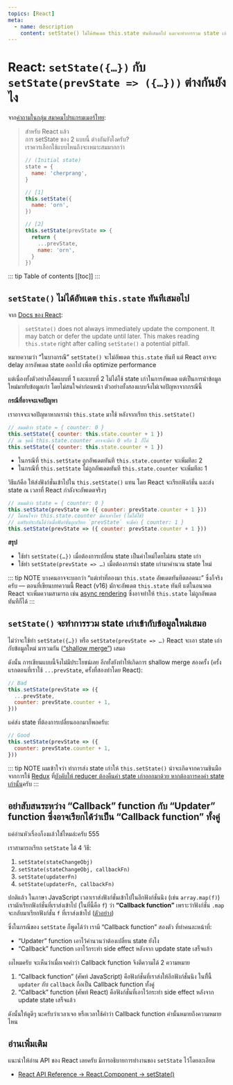 ```yaml
---
topics: [React]
meta:
  - name: description
    content: setState() ไม่ได้อัพเดต​ this.state ทันทีเสมอไป และจะทำการรวม state เก่าเข้ากับข้อมูลใหม่เสมอ
---
```


# React: `setState({…})` กับ `setState(prevState => ({…}))` ต่างกันยังไง

จาก[คำถามในกลุ่ม สมาคมโปรแกรมเมอร์ไทย](https://www.facebook.com/groups/ThaiPGAssociateSociety/permalink/970201366524466/):

> สำหรับ React แล้ว \
> การ setState ของ 2 แบบนี้ ต่างกันยังไงครับ? \
> เราควรเลือกใช้แบบไหนถึงจะเหมาะสมมากกว่า
>
> ```js {7-9,12-17}
> // (Initial state)
> state = {
>   name: 'cherprang',
> }
>
> // [1]
> this.setState({
>   name: 'orn',
> })
>
> // [2]
> this.setState(prevState => {
>   return {
>     ...prevState,
>     name: 'orn',
>   }
> })
> ```

::: tip Table of contents
[[toc]]
:::

## `setState()` ไม่ได้อัพเดต​ `this.state` ทันทีเสมอไป

จาก [Docs ของ React](https://reactjs.org/docs/react-component.html#setstate):

> `setState()` does not always immediately update the component. It may batch or defer the update until later. This makes reading `this.state` right after calling `setState()` a potential pitfall.

หมายความว่า “ในบางกรณี” `setState()` จะไม่อัพเดต `this.state` ทันที
แต่ React อาจจะ delay การอัพเดต state ออกไป เพื่อ optimize performance

แต่เนื่องทั้งตัวอย่างโค้ดแบบที่ 1 และแบบที่ 2 ไม่ได้ใช้ state เก่าในการอัพเดต แต่เป็นการนำข้อมูลใหม่มาทับข้อมูลเก่า โดยไม่สนใจค่าก่อนหน้า
ตัวอย่างทั้งสองแบบจึงไม่เจอปัญหาจากกรณีนี้

**กรณีที่อาจจะเจอปัญหา**

เราอาจจะเจอปัญหาหากเรานำ `this.state` มาใช้ หลังจากเรียก `this.setState()`

```js
// สมมติว่า state = { counter: 0 }
this.setState({ counter: this.state.counter + 1 })
// ณ จุดนี้ this.state.counter อาจจะมีค่า 0 หรือ 1 ก็ได้
this.setState({ counter: this.state.counter + 1 })
```

- ในกรณีที่ `this.setState` ถูกอัพเดตทันที `this.state.counter` จะเพิ่มทีละ 2
- ในกรณีที่ `this.setState` ไม่ถูกอัพเดตทันที `this.state.counter` จะเพิ่มทีละ 1

วิธีแก้คือ
ให้ส่งฟังก์ชั่นเข้าไปใน `this.setState()` แทน
โดย React จะเรียกฟังก์ชั่น และส่ง state ณ เวลาที่ React กำลังจะอัพเดตจริงๆ

```js
// สมมติว่า state = { counter: 0 }
this.setState(prevState => ({ counter: prevState.counter + 1 }))
// ไม่สนใจว่า this.state.counter มีค่าเท่าไหร่ (ไม่ได้ใช้)
// แต่รับประกันได้ว่าเมื่อฟังก์ชั่นถูกเรียก `prevState` จะมีค่า { counter: 1 }
this.setState(prevState => ({ counter: prevState.counter + 1 }))
```

**สรุป**

- ใช้ท่า `setState({…})` เมื่อต้องการเปลี่ยน state เป็นค่าใหม่โดยไม่สน state เก่า
- ใช้ท่า `setState(prevState => …)` เมื่อต้องการนำ state เก่ามาคำนวน state ใหม่

::: tip NOTE
บางคนอาจจะบอกว่า “แต่เท่าที่ลองมา `this.state` อัพเดตทันทีตลอดนะ” ซึ่งก็จริงครับ — ตอนที่เขียนบทความนี้ React (v16) มักจะอัพเดต `this.state` ทันที
แต่ในอนาคต React จะเพิ่มความสามารถ เช่น [async rendering](https://www.youtube.com/watch?v=nLF0n9SACd4) ซึ่งอาจทำให้ `this.state` ไม่ถูกอัพเดตทันทีก็ได้
:::

## `setState()` จะทำการรวม state เก่าเข้ากับข้อมูลใหม่เสมอ

ไม่ว่าจะใช้ท่า `setState({…})` หรือ `setState(prevState => …)`
React จะเอา state เก่า กับข้อมูลใหม่ มารวมกัน ([“shallow merge”](https://developer.mozilla.org/en-US/docs/Web/JavaScript/Reference/Global_Objects/Object/assign)) เสมอ

ดังนั้น การเขียนแบบนี้จึงไม่มีประโยชน์เลย อีกทั้งยังทำให้เกิดการ shallow merge สองครั้ง
(ครั้งแรกตอนที่เราใช้ `...prevState`, ครั้งที่สองทำโดย React):

```js {3}
// Bad
this.setState(prevState => ({
  ...prevState,
  counter: prevState.counter + 1,
}))
```

แค่ส่ง state ที่ต้องการเปลี่ยนออกมาก็พอครับ:

```js
// Good
this.setState(prevState => ({
  counter: prevState.counter + 1,
}))
```

::: tip NOTE
ผมเข้าใจว่า ท่าการส่ง state เก่าให้ `this.setState()` น่าจะเกิดจากความชินมือจากการใช้ [Redux](https://redux.js.org/)
ที่[บังคับให้ reducer ต้องคืนค่า state เก่าออกมาด้วย หากต้องการคงค่า state เก่านั้น](https://redux.js.org/basics/reducers#handling-actions)ครับ
:::

## อย่าสับสนระหว่าง “Callback” function กับ “Updater” function ซึ่งอาจเรียกได้ว่าเป็น “Callback function” ทั้งคู่

แค่อ่านหัวเรื่องก็งงแล้วใช่ไหมล่ะครับ 555

เราสามารถเรียก `setState` ได้ 4 วิธี:

1. `setState(stateChangeObj)`
2. `setState(stateChangeObj, callbackFn)`
3. `setState(updaterFn)`
4. `setState(updaterFn, callbackFn)`

ปกติแล้ว ในภาษา JavaScript เวลาเราส่งฟังก์ชั่นเข้าไปในอีกฟังก์ชั่นนึง (เช่น `array.map(f)`)
เรามักเรียกฟังก์ชั่นที่เราส่งเข้าไป (ในที่นี้คือ `f`) ว่า **“Callback function”**
เพราะว่าฟังก์ชั่น `.map` จะกลับมาเรียกฟังก์ชั่น `f` ที่เราส่งเข้าไป ([ตัวอย่าง](https://developer.mozilla.org/en-US/docs/Web/JavaScript/Reference/Global_Objects/Array/map))

ซึ่งในกรณีของ `setState` ก็พูดได้ว่า เรามี “Callback function” สองตัว ที่ทำคนละหน้าที่:

- “Updater” function เอาไว้คำนวนว่าต้องเปลี่ยน state ยังไง
- “Callback” function เอาไว้กระทำ side effect หลังจาก update state เสร็จแล้ว

งงไหมครับ
จะเห็นว่าเมื่อเจอคำว่า Callback function จึงตีความได้ 2 ความหมาย

1. “Callback function” (ศัพท์ JavaScript) คือฟังก์ชั่นที่เราส่งให้อีกฟังก์ชั่นนึง ในทีี่นี้ `updater` กับ `callback` ถือเป็น Callback function ทั้งคู่
2. “Callback” function (ศัพท์ React) คือฟังก์ชั่นที่เอาไว้กระทำ side effect หลังจาก update state เสร็จแล้ว

ดังนั้นให้ดูดีๆ นะครับว่าเวลาเจอ หรือเวลาใช้คำว่า Callback function
คำนั้นหมายถึงความหมายไหน

## อ่านเพิ่มเติม

แนะนำให้อ่าน API ของ React เลยครับ
มีการอธิบายการทำงานของ `setState` ไว้โดยละเอียด

- [React API Reference &rarr; React.Component &rarr; setState()](https://reactjs.org/docs/react-component.html#setstate)
